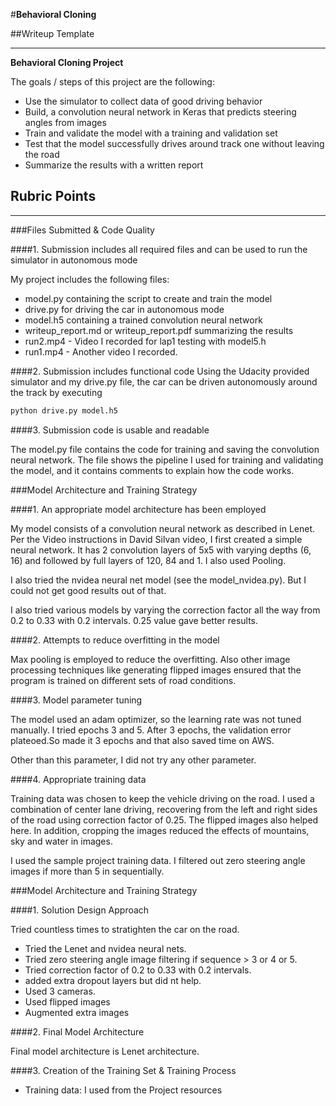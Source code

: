 #**Behavioral Cloning** 

##Writeup Template

---

**Behavioral Cloning Project**

The goals / steps of this project are the following:
* Use the simulator to collect data of good driving behavior
* Build, a convolution neural network in Keras that predicts steering angles from images
* Train and validate the model with a training and validation set
* Test that the model successfully drives around track one without leaving the road
* Summarize the results with a written report


[//]: # (Image References)

[image1]: ./examples/placeholder.png "Model Visualization"
[image2]: ./examples/placeholder.png "Grayscaling"
[image3]: ./examples/placeholder_small.png "Recovery Image"
[image4]: ./examples/placeholder_small.png "Recovery Image"
[image5]: ./examples/placeholder_small.png "Recovery Image"
[image6]: ./examples/placeholder_small.png "Normal Image"
[image7]: ./examples/placeholder_small.png "Flipped Image"

## Rubric Points

---
###Files Submitted & Code Quality

####1. Submission includes all required files and can be used to run the simulator in autonomous mode

My project includes the following files:
* model.py containing the script to create and train the model
* drive.py for driving the car in autonomous mode
* model.h5 containing a trained convolution neural network 
* writeup_report.md or writeup_report.pdf summarizing the results
* run2.mp4 - Video I recorded for lap1 testing with model5.h
* run1.mp4 - Another video I recorded.

####2. Submission includes functional code
Using the Udacity provided simulator and my drive.py file, the car can be driven autonomously around the track by executing 
```sh
python drive.py model.h5
```

####3. Submission code is usable and readable

The model.py file contains the code for training and saving the convolution neural network. The file shows the pipeline I used for training and validating the model, and it contains comments to explain how the code works.

###Model Architecture and Training Strategy

####1. An appropriate model architecture has been employed

My model consists of a convolution neural network as described in Lenet. Per the Video instructions in David Silvan video, I first created a simple neural network. It has 2 convolution layers of 5x5 with varying depths (6, 16) and followed by full layers of 120, 84 and 1. I also used Pooling.

I also tried the nvidea neural net model (see the model_nvidea.py). But I could not get good results out of that.

I also tried various models by varying the correction factor all the way from 0.2 to 0.33 with 0.2 intervals. 0.25 value gave better results.

####2. Attempts to reduce overfitting in the model

Max pooling is employed to reduce the overfitting. Also other image processing techniques like generating flipped images ensured that the program is trained on different sets of road conditions.

####3. Model parameter tuning

The model used an adam optimizer, so the learning rate was not tuned manually. I tried epochs 3 and 5. After 3 epochs, the validation error plateoed.So made it 3 epochs and that also saved time on AWS.

Other than this parameter, I did not try any other parameter.

####4. Appropriate training data

Training data was chosen to keep the vehicle driving on the road. I used a combination of center lane driving, recovering from the left and right sides of the road using correction factor of 0.25. The flipped images also helped here. In addition, cropping the images reduced the effects of mountains, sky and water in images.

I used the sample project training data. I filtered out zero steering angle images if more than 5 in sequentially.


###Model Architecture and Training Strategy

####1. Solution Design Approach

Tried countless times to stratighten the car on the road. 

* Tried the Lenet and nvidea neural nets.
* Tried zero steering angle image filtering if sequence > 3 or 4 or 5.
* Tried correction factor of 0.2 to 0.33 with 0.2 intervals.
* added extra dropout layers but did nt help.
* Used 3 cameras.
* Used flipped images
* Augmented extra images

####2. Final Model Architecture

Final model architecture is Lenet architecture.

####3. Creation of the Training Set & Training Process

* Training data: I used from the Project resources


